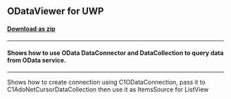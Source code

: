 ## ODataViewer for UWP
#### [Download as zip](https://grapecity.github.io/DownGit/#/home?url=https://github.com/GrapeCity/ComponentOne-Service-Components-Samples/tree/master/DataCollection/UWP/ODataViewer)
____
#### Shows how to use OData DataConnector and DataCollection to query data from OData service.
____
Shows how to create connection using C1ODataConnection, pass it to C1AdoNetCursorDataCollection then use it as ItemsSource for ListView
